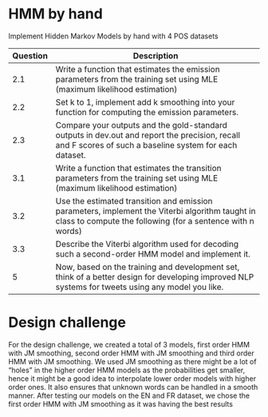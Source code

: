 # HMM by hand
Implement Hidden Markov Models by hand with 4 POS datasets

| Question | Description                                                                                                                                                  |
|----------|--------------------------------------------------------------------------------------------------------------------------------------------------------------|
| 2.1      | Write a function that estimates the emission parameters from the training set using MLE (maximum likelihood estimation)                                      |
| 2.2      | Set k to 1, implement add k smoothing into your function for computing the emission parameters.                                                              |
| 2.3      | Compare your outputs and the gold-standard outputs in dev.out and report the precision, recall and F scores of such a baseline system for each dataset.      |
| 3.1      | Write a function that estimates the transition parameters from the training set using MLE (maximum likelihood estimation)                                    |
| 3.2      | Use the estimated transition and emission parameters, implement the Viterbi algorithm taught in class to compute the following (for a sentence with n words) |
| 3.3      | Describe the Viterbi algorithm used for decoding such a second-order HMM model and implement it.                                                             |
| 5        | Now, based on the training and development set, think of a better design for developing improved NLP systems for tweets using any model you like.            |

# Design challenge
For the design challenge, we created a total of 3 models, first order HMM with JM smoothing, second order HMM with JM smoothing and third order HMM with JM smoothing. We used JM smoothing as there might be a lot of “holes” in the higher order HMM models as the probabilities get smaller, hence it might be a good idea to interpolate lower order models with higher order ones. It also ensures that unknown words can be handled in a smooth manner. After testing our models on the EN and FR dataset, we chose the first order HMM with JM smoothing as it was having the best results